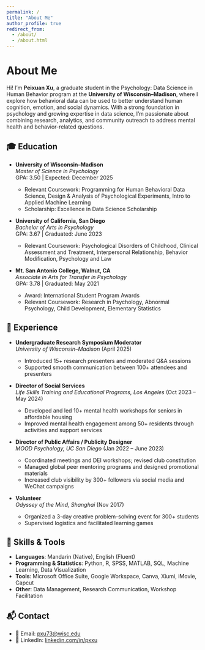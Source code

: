 ```yaml
---
permalink: /
title: "About Me"
author_profile: true
redirect_from: 
  - /about/
  - /about.html
---
```


# About Me

Hi! I’m **Peixuan Xu**, a graduate student in the Psychology: Data Science in Human Behavior program at the **University of Wisconsin–Madison**, where I explore how behavioral data can be used to better understand human cognition, emotion, and social dynamics. With a strong foundation in psychology and growing expertise in data science, I’m passionate about combining research, analytics, and community outreach to address mental health and behavior-related questions.

## 🎓 Education

- **University of Wisconsin–Madison**  
  *Master of Science in Psychology*  
  GPA: 3.50 | Expected: December 2025  
  - Relevant Coursework: Programming for Human Behavioral Data Science, Design & Analysis of Psychological Experiments, Intro to Applied Machine Learning  
  - Scholarship: Excellence in Data Science Scholarship  

- **University of California, San Diego**  
  *Bachelor of Arts in Psychology*  
  GPA: 3.67 | Graduated: June 2023  
  - Relevant Coursework: Psychological Disorders of Childhood, Clinical Assessment and Treatment, Interpersonal Relationship, Behavior Modification, Psychology and Law  

- **Mt. San Antonio College, Walnut, CA**  
  *Associate in Arts for Transfer in Psychology*  
  GPA: 3.78 | Graduated: May 2021  
  - Award: International Student Program Awards  
  - Relevant Coursework: Research in Psychology, Abnormal Psychology, Child Development, Elementary Statistics

## 💼 Experience

- **Undergraduate Research Symposium Moderator**  
  *University of Wisconsin–Madison* (April 2025)  
  - Introduced 15+ research presenters and moderated Q&A sessions  
  - Supported smooth communication between 100+ attendees and presenters  

- **Director of Social Services**  
  *Life Skills Training and Educational Programs, Los Angeles* (Oct 2023 – May 2024)  
  - Developed and led 10+ mental health workshops for seniors in affordable housing  
  - Improved mental health engagement among 50+ residents through activities and support services  

- **Director of Public Affairs / Publicity Designer**  
  *MOOD Psychology, UC San Diego* (Jan 2022 – June 2023)  
  - Coordinated meetings and DEI workshops; revised club constitution  
  - Managed global peer mentoring programs and designed promotional materials  
  - Increased club visibility by 300+ followers via social media and WeChat campaigns  

- **Volunteer**  
  *Odyssey of the Mind, Shanghai* (Nov 2017)  
  - Organized a 3-day creative problem-solving event for 300+ students  
  - Supervised logistics and facilitated learning games  

## 🧠 Skills & Tools

- **Languages**: Mandarin (Native), English (Fluent)  
- **Programming & Statistics**: Python, R, SPSS, MATLAB, SQL, Machine Learning, Data Visualization  
- **Tools**: Microsoft Office Suite, Google Workspace, Canva, Xiumi, iMovie, Capcut  
- **Other**: Data Management, Research Communication, Workshop Facilitation

## 📬 Contact

- 📧 Email: [pxu73@wisc.edu](mailto:pxu73@wisc.edu)  
- 🔗 LinkedIn: [linkedin.com/in/pxxu](https://linkedin.com/in/pxxu) 

